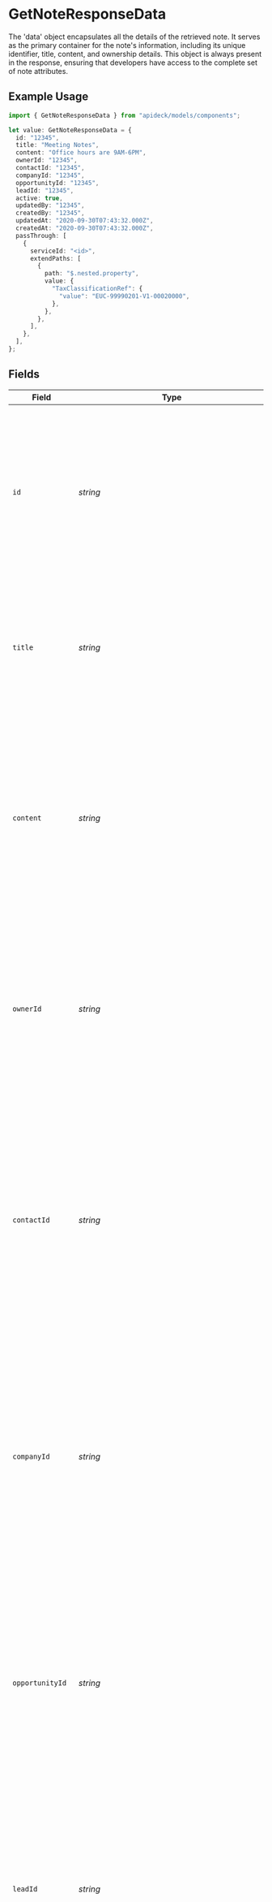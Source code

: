 # GetNoteResponseData

The 'data' object encapsulates all the details of the retrieved note. It serves as the primary container for the note's information, including its unique identifier, title, content, and ownership details. This object is always present in the response, ensuring that developers have access to the complete set of note attributes.

## Example Usage

```typescript
import { GetNoteResponseData } from "apideck/models/components";

let value: GetNoteResponseData = {
  id: "12345",
  title: "Meeting Notes",
  content: "Office hours are 9AM-6PM",
  ownerId: "12345",
  contactId: "12345",
  companyId: "12345",
  opportunityId: "12345",
  leadId: "12345",
  active: true,
  updatedBy: "12345",
  createdBy: "12345",
  updatedAt: "2020-09-30T07:43:32.000Z",
  createdAt: "2020-09-30T07:43:32.000Z",
  passThrough: [
    {
      serviceId: "<id>",
      extendPaths: [
        {
          path: "$.nested.property",
          value: {
            "TaxClassificationRef": {
              "value": "EUC-99990201-V1-00020000",
            },
          },
        },
      ],
    },
  ],
};
```

## Fields

| Field                                                                                                                                                                                                                                                                                                                                            | Type                                                                                                                                                                                                                                                                                                                                             | Required                                                                                                                                                                                                                                                                                                                                         | Description                                                                                                                                                                                                                                                                                                                                      | Example                                                                                                                                                                                                                                                                                                                                          |
| ------------------------------------------------------------------------------------------------------------------------------------------------------------------------------------------------------------------------------------------------------------------------------------------------------------------------------------------------ | ------------------------------------------------------------------------------------------------------------------------------------------------------------------------------------------------------------------------------------------------------------------------------------------------------------------------------------------------ | ------------------------------------------------------------------------------------------------------------------------------------------------------------------------------------------------------------------------------------------------------------------------------------------------------------------------------------------------ | ------------------------------------------------------------------------------------------------------------------------------------------------------------------------------------------------------------------------------------------------------------------------------------------------------------------------------------------------ | ------------------------------------------------------------------------------------------------------------------------------------------------------------------------------------------------------------------------------------------------------------------------------------------------------------------------------------------------ |
| `id`                                                                                                                                                                                                                                                                                                                                             | *string*                                                                                                                                                                                                                                                                                                                                         | :heavy_minus_sign:                                                                                                                                                                                                                                                                                                                               | The unique identifier of the note within the CRM system. This string value is crucial for referencing the note in future operations, such as updates or deletions. It is typically a UUID or another unique string format.                                                                                                                       | 12345                                                                                                                                                                                                                                                                                                                                            |
| `title`                                                                                                                                                                                                                                                                                                                                          | *string*                                                                                                                                                                                                                                                                                                                                         | :heavy_minus_sign:                                                                                                                                                                                                                                                                                                                               | The title of the note, providing a brief summary or headline. This string is used to quickly identify the note's subject matter and is often displayed prominently in user interfaces.                                                                                                                                                           | Meeting Notes                                                                                                                                                                                                                                                                                                                                    |
| `content`                                                                                                                                                                                                                                                                                                                                        | *string*                                                                                                                                                                                                                                                                                                                                         | :heavy_minus_sign:                                                                                                                                                                                                                                                                                                                               | The main body of the note, containing detailed information or commentary. This string can include plain text or formatted content, depending on the application's capabilities, and is essential for understanding the note's full context.                                                                                                      | Office hours are 9AM-6PM                                                                                                                                                                                                                                                                                                                         |
| `ownerId`                                                                                                                                                                                                                                                                                                                                        | *string*                                                                                                                                                                                                                                                                                                                                         | :heavy_minus_sign:                                                                                                                                                                                                                                                                                                                               | The identifier of the user who owns or created the note. This string helps in attributing the note to a specific user, which is important for tracking authorship and managing permissions within the CRM system.                                                                                                                                | 12345                                                                                                                                                                                                                                                                                                                                            |
| `contactId`                                                                                                                                                                                                                                                                                                                                      | *string*                                                                                                                                                                                                                                                                                                                                         | :heavy_minus_sign:                                                                                                                                                                                                                                                                                                                               | The unique identifier of the contact associated with this note. This ID is a string that links the note to a specific contact within the CRM, allowing developers to easily retrieve or display related contact information. Useful for applications that need to show contact details alongside notes.                                          | 12345                                                                                                                                                                                                                                                                                                                                            |
| `companyId`                                                                                                                                                                                                                                                                                                                                      | *string*                                                                                                                                                                                                                                                                                                                                         | :heavy_minus_sign:                                                                                                                                                                                                                                                                                                                               | The unique identifier of the company associated with this note. This string ID connects the note to a particular company in the CRM, facilitating the retrieval or display of company-related information. Essential for applications that integrate company data with notes.                                                                    | 12345                                                                                                                                                                                                                                                                                                                                            |
| `opportunityId`                                                                                                                                                                                                                                                                                                                                  | *string*                                                                                                                                                                                                                                                                                                                                         | :heavy_minus_sign:                                                                                                                                                                                                                                                                                                                               | The unique identifier of the opportunity linked to this note. This string serves as a reference to a specific opportunity in the CRM, enabling developers to access or display opportunity details in conjunction with the note. Important for tracking notes related to sales opportunities.                                                    | 12345                                                                                                                                                                                                                                                                                                                                            |
| `leadId`                                                                                                                                                                                                                                                                                                                                         | *string*                                                                                                                                                                                                                                                                                                                                         | :heavy_minus_sign:                                                                                                                                                                                                                                                                                                                               | The unique identifier of the lead associated with this note. This string ID ties the note to a specific lead within the CRM, allowing for easy retrieval or display of lead information. Useful for applications that need to correlate notes with lead data.                                                                                    | 12345                                                                                                                                                                                                                                                                                                                                            |
| `active`                                                                                                                                                                                                                                                                                                                                         | *boolean*                                                                                                                                                                                                                                                                                                                                        | :heavy_minus_sign:                                                                                                                                                                                                                                                                                                                               | Indicates whether the note is currently active. This boolean value helps developers determine if the note should be considered in active workflows or displays. A value of 'true' means the note is active, while 'false' indicates it is inactive.                                                                                              | true                                                                                                                                                                                                                                                                                                                                             |
| `customMappings`                                                                                                                                                                                                                                                                                                                                 | [components.GetNoteResponseCustomMappings](../../models/components/getnoteresponsecustommappings.md)                                                                                                                                                                                                                                             | :heavy_minus_sign:                                                                                                                                                                                                                                                                                                                               | This property contains any custom mappings that have been configured for the note resource. It is an object that includes key-value pairs representing these mappings, which can be used to extend or modify the default behavior of the note within the CRM system. This field is included in the response only if custom mappings are present. |                                                                                                                                                                                                                                                                                                                                                  |
| `updatedBy`                                                                                                                                                                                                                                                                                                                                      | *string*                                                                                                                                                                                                                                                                                                                                         | :heavy_minus_sign:                                                                                                                                                                                                                                                                                                                               | The 'updated_by' property holds the identifier of the user who last modified the note. It is a string value, typically representing the user's unique ID or username, and helps track changes made to the note over time. This information is crucial for audit trails and understanding the note's modification history.                        | 12345                                                                                                                                                                                                                                                                                                                                            |
| `createdBy`                                                                                                                                                                                                                                                                                                                                      | *string*                                                                                                                                                                                                                                                                                                                                         | :heavy_minus_sign:                                                                                                                                                                                                                                                                                                                               | This property indicates the user who originally created the note. It is stored as a string, usually containing the user's unique ID or username, and provides insight into the note's origin. Knowing who created the note can be important for accountability and historical reference.                                                         | 12345                                                                                                                                                                                                                                                                                                                                            |
| `updatedAt`                                                                                                                                                                                                                                                                                                                                      | *string*                                                                                                                                                                                                                                                                                                                                         | :heavy_minus_sign:                                                                                                                                                                                                                                                                                                                               | The 'updated_at' property records the exact date and time when the note was last updated. It is formatted as an ISO 8601 string, allowing for precise tracking of changes. This timestamp is essential for understanding the recency of the note's content and for synchronization purposes.                                                     | 2020-09-30T07:43:32.000Z                                                                                                                                                                                                                                                                                                                         |
| `createdAt`                                                                                                                                                                                                                                                                                                                                      | *string*                                                                                                                                                                                                                                                                                                                                         | :heavy_minus_sign:                                                                                                                                                                                                                                                                                                                               | This property captures the date and time when the note was initially created, formatted as an ISO 8601 string. It provides a historical timestamp that is useful for tracking the note's lifecycle and understanding its age within the CRM system.                                                                                              | 2020-09-30T07:43:32.000Z                                                                                                                                                                                                                                                                                                                         |
| `passThrough`                                                                                                                                                                                                                                                                                                                                    | [components.GetNoteResponsePassThrough](../../models/components/getnoteresponsepassthrough.md)[]                                                                                                                                                                                                                                                 | :heavy_minus_sign:                                                                                                                                                                                                                                                                                                                               | An array containing service-specific custom data or structured modifications. This property is used to pass additional information that may be required by the service when retrieving a note. It allows for flexibility in handling service-specific requirements.                                                                              |                                                                                                                                                                                                                                                                                                                                                  |